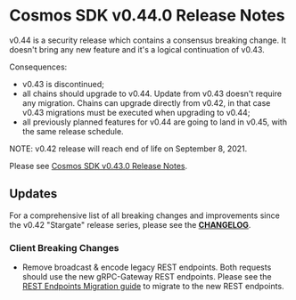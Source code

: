 # Cosmos SDK v0.44.0 Release Notes

v0.44 is a security release which contains a consensus breaking change.
It doesn't bring any new feature and it's a logical continuation of v0.43.

Consequences:
+ v0.43 is discontinued;
+ all chains should upgrade to v0.44. Update from v0.43 doesn't require any migration. Chains can upgrade directly from v0.42, in that case v0.43 migrations must be executed when upgrading to v0.44;
+ all previously planned features for v0.44 are going to land in v0.45, with the same release schedule.

NOTE: v0.42 release will reach end of life on September 8, 2021.

Please see [Cosmos SDK v0.43.0 Release Notes](https://github.com/cosmos/cosmos-sdk/blob/v0.43.0/RELEASE_NOTES.md).

## Updates

For a comprehensive list of all breaking changes and improvements since the v0.42 "Stargate" release series, please see the **[CHANGELOG](https://github.com/cosmos/cosmos-sdk/blob/release/v0.44.x/CHANGELOG.md)**.

### Client Breaking Changes

* Remove broadcast & encode legacy REST endpoints. Both requests should use the new gRPC-Gateway REST endpoints. Please see the [REST Endpoints Migration guide](https://docs.cosmos.network/master/migrations/rest.html) to migrate to the new REST endpoints.
